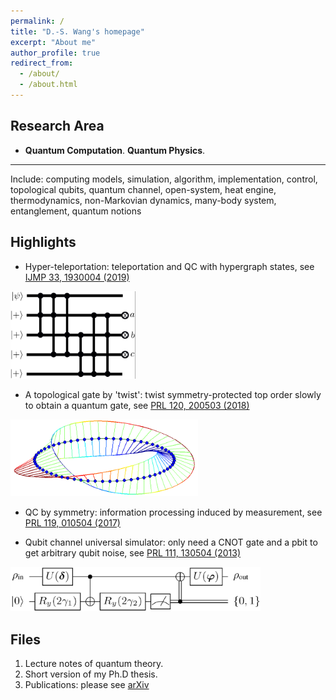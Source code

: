 ```yaml
---
permalink: /
title: "D.-S. Wang's homepage"
excerpt: "About me"
author_profile: true
redirect_from: 
  - /about/
  - /about.html
---
```



Research Area
------
* **Quantum Computation**.  **Quantum Physics**. 

------
Include: computing models, simulation, algorithm, implementation, control, topological qubits, quantum channel, open-system, heat engine, thermodynamics, non-Markovian dynamics, many-body system, entanglement, quantum notions

Highlights
------
* Hyper-teleportation: teleportation and QC with hypergraph states, see [IJMP 33, 1930004 (2019)](10.1142/S0217979219300044)

<img src="/images/hyper-teleport.png" alt="/images/hyper-teleport" width="200"/>

* A topological gate by 'twist': twist symmetry-protected top order slowly to obtain a quantum gate, see [PRL 120, 200503 (2018)](https://doi.org/10.1103/PhysRevLett.120.200503)

<img src="/images/twist.png" alt="/images/twist" width="300"/>

* QC by symmetry: information processing induced by measurement, see [PRL 119, 010504 (2017)](https://doi.org/10.1103/PhysRevLett.119.010504) 

* Qubit channel universal simulator: only need a CNOT gate and a pbit to get arbitrary qubit noise, see [PRL 111, 130504 (2013)](https://doi.org/10.1103/PhysRevLett.111.130504)

<img src="/images/qubit_channel.png" alt="/images/qubit_channel" width="400"/>


Files
------
1. Lecture notes of quantum theory.
1. Short version of my Ph.D thesis.
1. Publications: please see [arXiv](https://arxiv.org/list/quant-ph/new)

